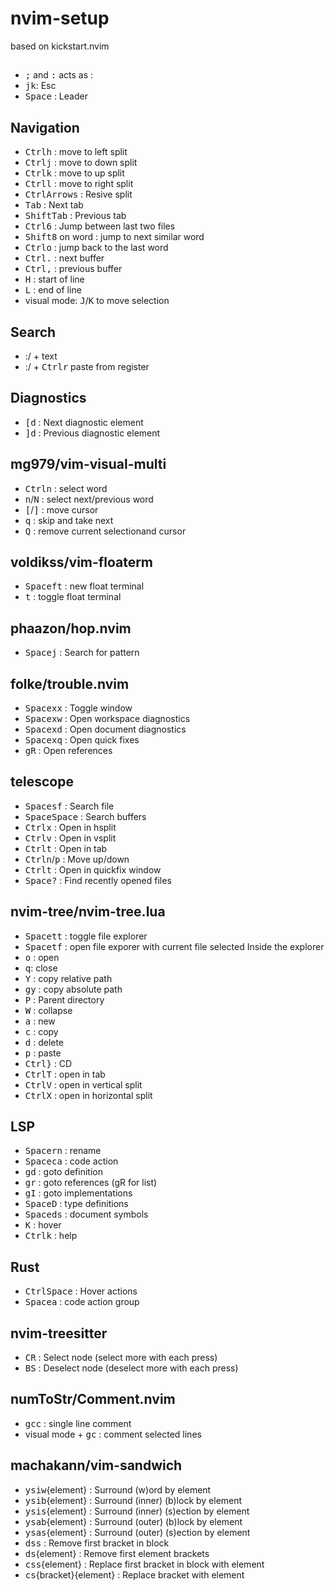 # nvim-setup
based on kickstart.nvim

##
- <kbd>;</kbd> and <kbd>:</kbd> acts as :
- <kbd>j</kbd><kbd>k</kbd>: Esc
- <kbd>Space</kbd> : Leader

## Navigation
- <kbd>Ctrl</kbd><kbd>h</kbd>  :  move to left split
- <kbd>Ctrl</kbd><kbd>j</kbd>  :  move to down split
- <kbd>Ctrl</kbd><kbd>k</kbd>  :  move to up split
- <kbd>Ctrl</kbd><kbd>l</kbd>  :  move to right split
- <kbd>Ctrl</kbd><kbd>Arrows</kbd> : Resive split
- <kbd>Tab</kbd>  :  Next tab
- <kbd>Shift</kbd><kbd>Tab</kbd> :  Previous tab
- <kbd>Ctrl</kbd><kbd>6</kbd> : Jump between last two files
- <kbd>Shift</kbd><kbd>8</kbd> on word : jump to next similar word
- <kbd>Ctrl</kbd><kbd>o</kbd> : jump back to the last word
- <kbd>Ctrl</kbd><kbd>.</kbd> : next buffer
- <kbd>Ctrl</kbd><kbd>,</kbd> : previous buffer
- <kbd>H</kbd> : start of line
- <kbd>L</kbd> : end of line
- visual mode: <kbd>J</kbd>/<kbd>K</kbd> to move selection

## Search
- :/ + text
- :/ + <kbd>Ctrl</kbd><kbd>r</kbd> paste from register

## Diagnostics
- <kbd>[</kbd><kbd>d</kbd>  : Next diagnostic element
- <kbd>]</kbd><kbd>d</kbd>  : Previous diagnostic element

## mg979/vim-visual-multi
- <kbd>Ctrl</kbd><kbd>n</kbd> : select word
- <kbd>n</kbd>/<kbd>N</kbd> : select next/previous word
- <kbd>[</kbd>/<kbd>]</kbd> : move cursor
- <kbd>q</kbd> : skip  and take next
- <kbd>Q</kbd> : remove current selectionand cursor

## voldikss/vim-floaterm
- <kbd>Space</kbd><kbd>f</kbd><kbd>t</kbd> : new float terminal
- <kbd>t</kbd> : toggle float terminal

## phaazon/hop.nvim
- <kbd>Space</kbd><kbd>j</kbd>  :  Search for pattern

## folke/trouble.nvim
- <kbd>Space</kbd><kbd>x</kbd><kbd>x</kbd>  :  Toggle window
- <kbd>Space</kbd><kbd>x</kbd><kbd>w</kbd>  :  Open workspace diagnostics
- <kbd>Space</kbd><kbd>x</kbd><kbd>d</kbd>  :  Open document diagnostics
- <kbd>Space</kbd><kbd>x</kbd><kbd>q</kbd>  :  Open quick fixes
- <kbd>g</kbd><kbd>R</kbd>  :  Open references

## telescope
- <kbd>Space</kbd><kbd>s</kbd><kbd>f</kbd>  :  Search file
- <kbd>Space</kbd><kbd>Space</kbd>  :  Search buffers
- <kbd>Ctrl</kbd><kbd>x</kbd>  :  Open in hsplit
- <kbd>Ctrl</kbd><kbd>v</kbd>  :  Open in vsplit
- <kbd>Ctrl</kbd><kbd>t</kbd>  :  Open in tab
- <kbd>Ctrl</kbd><kbd>n</kbd>/<kbd>p</kbd>  : Move up/down
- <kbd>Ctrl</kbd><kbd>t</kbd>  : Open in quickfix window
- <kbd>Space</kbd><kbd>?</kbd>  :  Find recently opened files

## nvim-tree/nvim-tree.lua
- <kbd>Space</kbd><kbd>t</kbd><kbd>t</kbd>  :  toggle file explorer
- <kbd>Space</kbd><kbd>t</kbd><kbd>f</kbd>  :  open file exporer with current file selected
Inside the explorer
- <kbd>o</kbd> : open
- <kbd>q</kbd>: close
- <kbd>Y</kbd>  : copy relative path
- <kbd>g</kbd><kbd>y</kbd> : copy absolute path
- <kbd>P</kbd>  : Parent directory
- <kbd>W</kbd>  : collapse
- <kbd>a</kbd>  : new
- <kbd>c</kbd>  : copy
- <kbd>d</kbd>  : delete
- <kbd>p</kbd>  : paste
- <kbd>Ctrl</kbd><kbd>}</kbd> : CD
- <kbd>Ctrl</kbd><kbd>T</kbd> : open in tab
- <kbd>Ctrl</kbd><kbd>V</kbd> : open in vertical split
- <kbd>Ctrl</kbd><kbd>X</kbd> : open in horizontal split

## LSP
- <kbd>Space</kbd><kbd>r</kbd><kbd>n</kbd>  :  rename
- <kbd>Space</kbd><kbd>c</kbd><kbd>a</kbd>  :   code action
- <kbd>g</kbd><kbd>d</kbd>  :   goto definition
- <kbd>g</kbd><kbd>r</kbd> :   goto references (gR for list)
- <kbd>g</kbd><kbd>I</kbd>  :   goto implementations
- <kbd>Space</kbd><kbd>D</kbd> :  type definitions
- <kbd>Space</kbd><kbd>d</kbd><kbd>s</kbd>  : document symbols
- <kbd>K</kbd>   :   hover
- <kbd>Ctrl</kbd><kbd>k</kbd>   :   help

## Rust
- <kbd>Ctrl</kbd><kbd>Space</kbd>  :   Hover actions
- <kbd>Space</kbd><kbd>a</kbd>  :  code action group

## nvim-treesitter
- <kbd>CR</kbd>  :   Select node (select more with each press)
- <kbd>BS</kbd>  :   Deselect node (deselect more with each press)

## numToStr/Comment.nvim
- <kbd>g</kbd><kbd>c</kbd><kbd>c</kbd>  :   single line comment
- visual mode + <kbd>g</kbd><kbd>c</kbd>  :    comment selected lines

## machakann/vim-sandwich
- <kbd>y</kbd><kbd>s</kbd><kbd>i</kbd><kbd>w</kbd>{element}  :  Surround (w)ord by element
- <kbd>y</kbd><kbd>s</kbd><kbd>i</kbd><kbd>b</kbd>{element}  :  Surround (inner) (b)lock by element
- <kbd>y</kbd><kbd>s</kbd><kbd>i</kbd><kbd>s</kbd>{element}  :  Surround (inner) (s)ection by element
- <kbd>y</kbd><kbd>s</kbd><kbd>a</kbd><kbd>b</kbd>{element}  :  Surround (outer) (b)lock by element
- <kbd>y</kbd><kbd>s</kbd><kbd>a</kbd><kbd>s</kbd>{element}  :  Surround (outer) (s)ection by element
- <kbd>d</kbd><kbd>s</kbd><kbd>s</kbd>   : Remove first bracket in block
- <kbd>d</kbd><kbd>s</kbd>{element}  : Remove first element brackets
- <kbd>c</kbd><kbd>s</kbd><kbd>s</kbd>{element}  : Replace first bracket in block with element
- <kbd>c</kbd><kbd>s</kbd>{bracket}{element}  : Replace bracket with element
